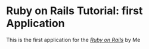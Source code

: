 # Ruby on Rails Tutorial: first Application

This is the first application for the [*Ruby on Rails*](http://railstutorial.org/) by Me